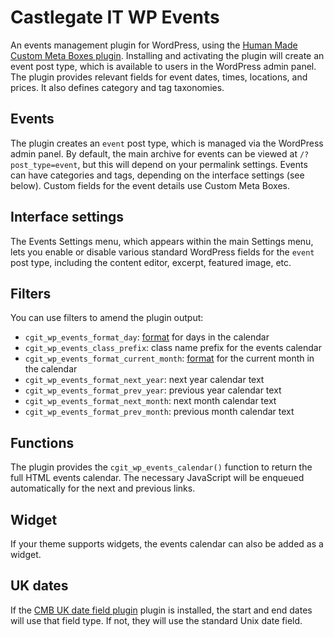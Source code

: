 # Castlegate IT WP Events #

An events management plugin for WordPress, using the [Human Made Custom Meta Boxes plugin](https://github.com/humanmade/Custom-Meta-Boxes). Installing and activating the plugin will create an event post type, which is available to users in the WordPress admin panel. The plugin provides relevant fields for event dates, times, locations, and prices. It also defines category and tag taxonomies.

## Events ##

The plugin creates an `event` post type, which is managed via the WordPress admin panel. By default, the main archive for events can be viewed at `/?post_type=event`, but this will depend on your permalink settings. Events can have categories and tags, depending on the interface settings (see below). Custom fields for the event details use Custom Meta Boxes.

## Interface settings ##

The Events Settings menu, which appears within the main Settings menu, lets you enable or disable various standard WordPress fields for the `event` post type, including the content editor, excerpt, featured image, etc.

## Filters ##

You can use filters to amend the plugin output:

*   `cgit_wp_events_format_day`: [format](http://php.net/manual/en/function.date.php) for days in the calendar
*   `cgit_wp_events_class_prefix`: class name prefix for the events calendar
*   `cgit_wp_events_format_current_month`: [format](http://php.net/manual/en/function.date.php) for the current month in the calendar
*   `cgit_wp_events_format_next_year`: next year calendar text
*   `cgit_wp_events_format_prev_year`: previous year calendar text
*   `cgit_wp_events_format_next_month`: next month calendar text
*   `cgit_wp_events_format_prev_month`: previous month calendar text

## Functions ##

The plugin provides the `cgit_wp_events_calendar()` function to return the full HTML events calendar. The necessary JavaScript will be enqueued automatically for the next and previous links.

## Widget ##

If your theme supports widgets, the events calendar can also be added as a widget.

## UK dates ##

If the [CMB UK date field plugin](https://github.com/castlegateit/cgit-wp-cmb-ukdate) plugin is installed, the start and end dates will use that field type. If not, they will use the standard Unix date field.
